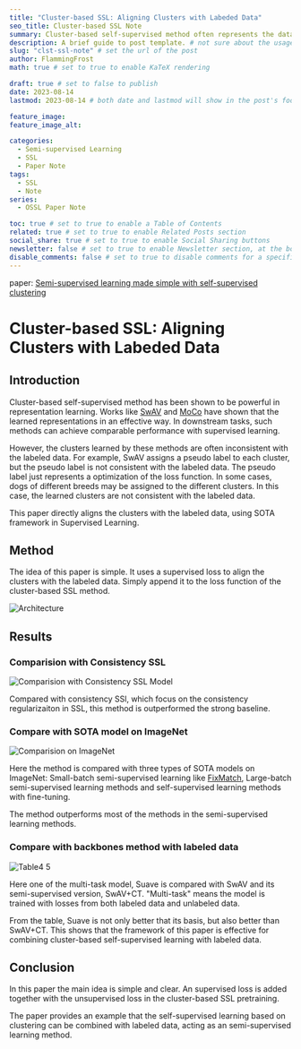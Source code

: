```yaml
---
title: "Cluster-based SSL: Aligning Clusters with Labeded Data"
seo_title: Cluster-based SSL Note
summary: Cluster-based self-supervised method often represents the data in clusters that inconsistent with the labeled data. This paper directly aligns the clusters with the labeled data, using SOTA framework in Supervised Learning.
description: A brief guide to post template. # not sure about the usage
slug: "clst-ssl-note" # set the url of the post
author: FlammingFrost
math: true # set to true to enable KaTeX rendering

draft: true # set to false to publish
date: 2023-08-14
lastmod: 2023-08-14 # both date and lastmod will show in the post's footer

feature_image:
feature_image_alt:

categories:
  - Semi-supervised Learning
  - SSL
  - Paper Note
tags:
  - SSL
  - Note
series: 
  - OSSL Paper Note

toc: true # set to true to enable a Table of Contents
related: true # set to true to enable Related Posts section
social_share: true # set to true to enable Social Sharing buttons
newsletter: false # set to true to enable Newsletter section, at the bottom of the page
disable_comments: false # set to true to disable comments for a specific post
---
```


paper: [Semi-supervised learning made simple with self-supervised clustering](https://arxiv.org/abs/2306.07483)

# Cluster-based SSL: Aligning Clusters with Labeded Data

## Introduction

 Cluster-based self-supervised method has been shown to be powerful in representation learning. Works like [SwAV](https://arxiv.org/abs/2006.09882) and [MoCo](https://arxiv.org/abs/1911.05722) have shown that the learned representations in an effective way. In downstream tasks, such methods can achieve comparable performance with supervised learning.

 However, the clusters learned by these methods are often inconsistent with the labeled data. For example, SwAV assigns a pseudo label to each cluster, but the pseudo label is not consistent with the labeled data. The pseudo label just represents a optimization of the loss function. In some cases, dogs of different breeds may be assigned to the different clusters. In this case, the learned clusters are not consistent with the labeled data.
 
 This paper directly aligns the clusters with the labeled data, using SOTA framework in Supervised Learning.

## Method

The idea of this paper is simple. It uses a supervised loss to align the clusters with the labeled data. Simply append it to the loss function of the cluster-based SSL method.

![Architecture](./fig/arch.png)

## Results

### Comparision with Consistency SSL

![Comparision with Consistency SSL Model](./fig/image.png)

Compared with consistency SSl, which focus on the consistency regularizaiton in SSL, this method is outperformed the strong baseline.

### Compare with SOTA model on ImageNet

![Comparision on ImageNet](./fig/image-1.png)

Here the method is compared with three types of SOTA models on ImageNet: Small-batch semi-supervised learning like [FixMatch](https://arxiv.org/abs/2001.07685), Large-batch semi-supervised learning methods and self-supervised learning methods with fine-tuning. 

The method outperforms most of the methods in the semi-supervised learning methods.

### Compare with backbones method with labeled data

![Table4 5](./fig/image-2.png)

Here one of the multi-task model, Suave is compared with SwAV and its semi-supervised version, SwAV+CT. "Multi-task" means the model is trained with losses from both labeled data and unlabeled data. 

From the table, Suave is not only better that its basis, but also better than SwAV+CT. This shows that the framework of this paper is effective for combining cluster-based self-supervised learning with labeled data.

## Conclusion

In this paper the main idea is simple and clear. An supervised loss is added together with the unsupervised loss in the cluster-based SSL pretraining.

The paper provides an example that the self-supervised learning based on clustering can be combined with labeled data, acting as an semi-supervised learning method.